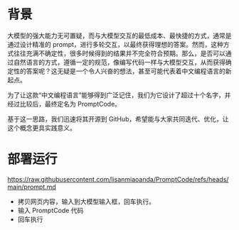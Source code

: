 # 背景
大模型的强大能力无可置疑，而与大模型交互的最低成本、最快捷的方式，通常是通过设计精准的 prompt，进行多轮交互，以最终获得理想的答案。然而，这种方式往往充满不确定性，很多时候得到的结果并不完全符合预期。那么，是否可以通过自然语言的方式，遵循一定的规范，像编写代码一样与大模型交互，从而获得确定性的答案呢？这无疑是一个令人兴奋的想法，甚至可能代表着中文编程语言的新起点。

为了让这款“中文编程语言”能够得到广泛记住，我们为它设计了超过十个名字，并经过比较后，最终定名为 PromptCode。

基于这一思路，我们迅速将其开源到 GitHub，希望能与大家共同迭代、优化，让这个概念更具实践意义。

# 部署运行
https://raw.githubusercontent.com/lisanmiaoanda/PromptCode/refs/heads/main/prompt.md
- 拷贝网页内容，输入到大模型输入框，回车执行。
- 输入 PromptCode 代码
- 回车执行

